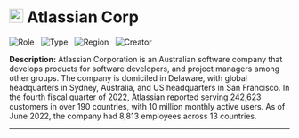 
# <img src="https://www.atlassian.com/apple-touch-icon.png" alt="Atlassian Corp Logo" height="25px" title="Atlassian Corp" /> Atlassian Corp


![Role](https://img.shields.io/badge/Role-Competitor-blue?style=for-the-badge)&nbsp;&nbsp;&nbsp;![Type](https://img.shields.io/badge/Type-Public-blue?style=for-the-badge)&nbsp;&nbsp;&nbsp;![Region](https://img.shields.io/badge/Region-AMER-blue?style=for-the-badge)&nbsp;&nbsp;&nbsp;![Creator](https://img.shields.io/badge/Creator-Michael%20Hay-blue?style=for-the-badge)

**Description:** Atlassian Corporation is an Australian software company that develops products for software developers, and project managers among other groups. The company is domiciled in Delaware, with global headquarters in Sydney, Australia, and US headquarters in San Francisco.  In the fourth fiscal quarter of 2022, Atlassian reported serving 242,623 customers in over 190 countries, with 10 million monthly active users. As of June 2022, the company had 8,813 employees across 13 countries.

---

